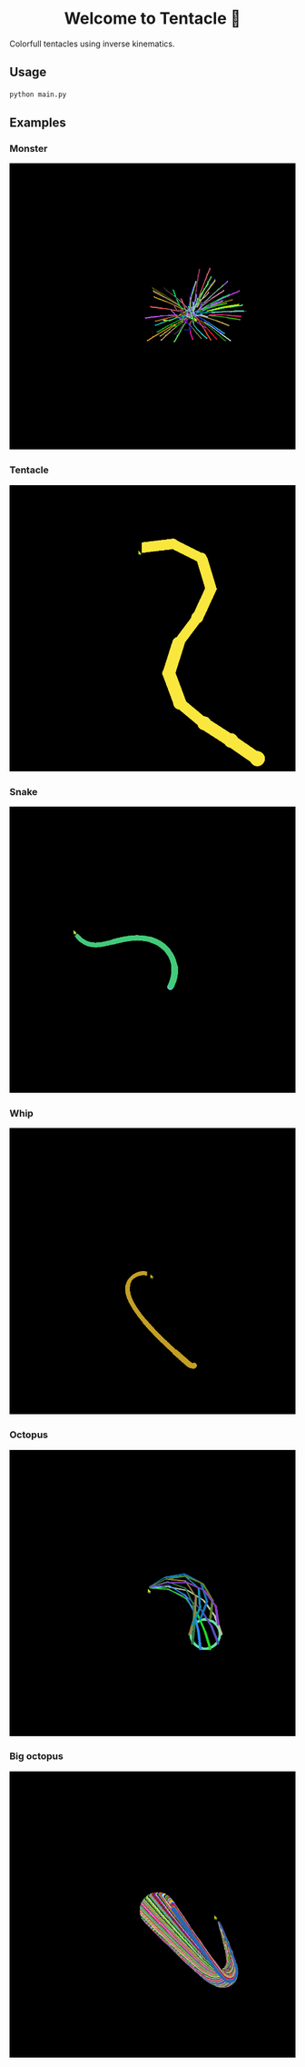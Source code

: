 <h1 align="center">Welcome to Tentacle 👋</h1>
Colorfull tentacles using inverse kinematics.

## Usage

```sh
python main.py
```
## Examples

### Monster
![](readme_content/monster.gif)
### Tentacle
![](readme_content/tentacle.gif)
### Snake
![](readme_content/snake.gif)
### Whip
![](readme_content/whip.gif)
### Octopus
![](readme_content/moving_ring.gif)
### Big octopus
![](readme_content/colorful_tentacle.gif)


